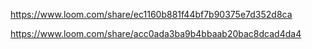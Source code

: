 https://www.loom.com/share/ec1160b881f44bf7b90375e7d352d8ca

https://www.loom.com/share/acc0ada3ba9b4bbaab20bac8dcad4da4
